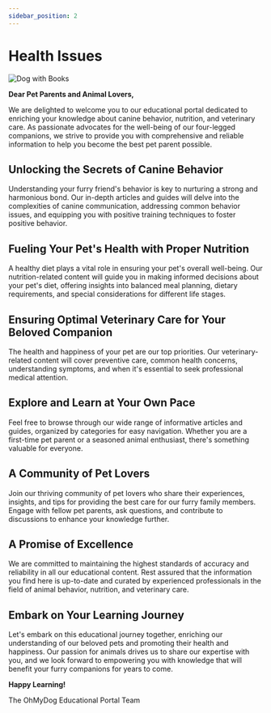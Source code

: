 ```yaml
---
sidebar_position: 2
---
```

# Health Issues

![Dog with Books](https://cdn.midjourney.com/8dcd1ad3-d765-4c22-a131-47d783ee19de/0_0.png)

**Dear Pet Parents and Animal Lovers,**

We are delighted to welcome you to our educational portal dedicated to enriching your knowledge about canine behavior, nutrition, and veterinary care. As passionate advocates for the well-being of our four-legged companions, we strive to provide you with comprehensive and reliable information to help you become the best pet parent possible.

## **Unlocking the Secrets of Canine Behavior**

Understanding your furry friend's behavior is key to nurturing a strong and harmonious bond. Our in-depth articles and guides will delve into the complexities of canine communication, addressing common behavior issues, and equipping you with positive training techniques to foster positive behavior.

## **Fueling Your Pet's Health with Proper Nutrition**

A healthy diet plays a vital role in ensuring your pet's overall well-being. Our nutrition-related content will guide you in making informed decisions about your pet's diet, offering insights into balanced meal planning, dietary requirements, and special considerations for different life stages.

## **Ensuring Optimal Veterinary Care for Your Beloved Companion**

The health and happiness of your pet are our top priorities. Our veterinary-related content will cover preventive care, common health concerns, understanding symptoms, and when it's essential to seek professional medical attention.

## **Explore and Learn at Your Own Pace**

Feel free to browse through our wide range of informative articles and guides, organized by categories for easy navigation. Whether you are a first-time pet parent or a seasoned animal enthusiast, there's something valuable for everyone.

## **A Community of Pet Lovers**

Join our thriving community of pet lovers who share their experiences, insights, and tips for providing the best care for our furry family members. Engage with fellow pet parents, ask questions, and contribute to discussions to enhance your knowledge further.

## **A Promise of Excellence**

We are committed to maintaining the highest standards of accuracy and reliability in all our educational content. Rest assured that the information you find here is up-to-date and curated by experienced professionals in the field of animal behavior, nutrition, and veterinary care.

## **Embark on Your Learning Journey**

Let's embark on this educational journey together, enriching our understanding of our beloved pets and promoting their health and happiness. Our passion for animals drives us to share our expertise with you, and we look forward to empowering you with knowledge that will benefit your furry companions for years to come.

**Happy Learning!**

The OhMyDog Educational Portal Team

